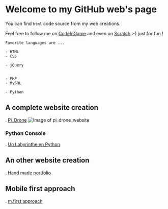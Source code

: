 # Welcome to my GitHub web's page

You can find `html` code source from my web creations.



Feel free to follow me on [CodeInGame](https://www.codingame.com/profile/29673083339e4c7f9287fe112ea7d20a8667382) and even on [Scratch](https://scratch.mit.edu/users/webin/projects/) :-) just for fun !

```
Favorite languages are ...

- HTML
- CSS

- jQuery


- PHP
- MySQL

- Python 

```


## A complete website creation

 . [Pi_Drone](https://inani27.github.io/Pi_Dr-ne/)
 ![Image of pi_drone_website](https://inani27.github.io/Pi_Dr-ne/images/pi_drone.JPG)
 
 
### Python Console
 . [Un Labyrinthe en Python](https://inani27.github.io/Python_labyrinthe/)


## An other website creation 
. [Hand made portfolio](https://inani27.github.io/2019Portfolio)


## Mobile first approach
. [m.first approach](https://inani27.github.io/2019m.first)
